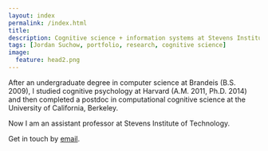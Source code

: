 ```yaml
---
layout: index
permalink: /index.html
title:
description: Cognitive science + information systems at Stevens Institute of Technology. Studying minds, brains, and machines. 🧠 🤖
tags: [Jordan Suchow, portfolio, research, cognitive science]
image:
  feature: head2.png
---
```


After an undergraduate degree in computer science at Brandeis (B.S. 2009), I studied cognitive psychology at Harvard (A.M. 2011, Ph.D. 2014) and then completed a postdoc in computational cognitive science at the University of California, Berkeley.

Now I am an assistant professor at Stevens Institute of Technology.

Get in touch by [email](mailto:jws@stevens.edu).
